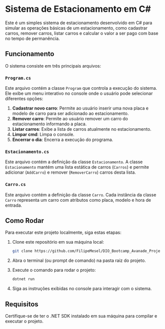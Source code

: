 # Sistema de Estacionamento em C#

Este é um simples sistema de estacionamento desenvolvido em C# para simular as operações básicas de um estacionamento, como cadastrar carros, remover carros, listar carros e calcular o valor a ser pago com base no tempo de permanência.

## Funcionamento

O sistema consiste em três principais arquivos:

### `Program.cs`

Este arquivo contém a classe `Program` que controla a execução do sistema. Ele exibe um menu interativo no console onde o usuário pode selecionar diferentes opções:

1. **Cadastrar novo carro**: Permite ao usuário inserir uma nova placa e modelo de carro para ser adicionado ao estacionamento.
2. **Remover carro**: Permite ao usuário remover um carro do estacionamento informando a placa.
3. **Listar carros**: Exibe a lista de carros atualmente no estacionamento.
4. **Limpar cmd**: Limpa o console.
5. **Encerrar o dia**: Encerra a execução do programa.

### `Estacionamento.cs`

Este arquivo contém a definição da classe `Estacionamento`. A classe `Estacionamento` mantém uma lista estática de carros (`Carros`) e permite adicionar (`AddCarro`) e remover (`RemoverCarro`) carros desta lista.

### `Carro.cs`

Este arquivo contém a definição da classe `Carro`. Cada instância da classe `Carro` representa um carro com atributos como placa, modelo e hora de entrada.

## Como Rodar

Para executar este projeto localmente, siga estas etapas:

1. Clone este repositório em sua máquina local:
   ```bash
   git clone https://github.com/FilipeMesel/DIO_Bootcamp_Avanade_Projeto_Estacionamento_DotNet.gitt
   ```

2. Abra o terminal (ou prompt de comando) na pasta raiz do projeto.

3. Execute o comando para rodar o projeto:
   ```bash
   dotnet run
   ```
4. Siga as instruções exibidas no console para interagir com o sistema.

## Requisitos
Certifique-se de ter o .NET SDK instalado em sua máquina para compilar e executar o projeto.